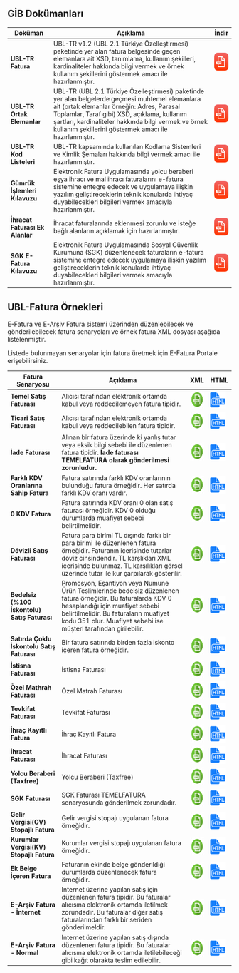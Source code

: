 
## GİB Dokümanları

Doküman | Açıklama         | İndir  
--------- | ----------- | -----------
**UBL-TR Fatura** | UBL-TR v1.2 (UBL 2.1 Türkiye Özelleştirmesi) paketinde yer alan fatura belgesinde geçen elemanlara ait XSD, tanımlama, kullanım şekilleri, kardinaliteler hakkında bilgi vermek ve örnek kullanım şekillerini göstermek amacı ile hazırlanmıştır. | <a href="/resource/BELGELER/UBL-TR Fatura - V 1.0.pdf"><img src="/images/icon_pdf.png" height="40" width="35"/></a>
**UBL-TR Ortak Elemanlar** | UBL-TR (UBL 2.1 Türkiye Özelleştirmesi) paketinde yer alan belgelerde geçmesi muhtemel elemanlara ait (ortak elemanlar örneğin: Adres, Parasal Toplamlar, Taraf gibi) XSD, açıklama, kullanım şartları, kardinaliteler hakkında bilgi vermek ve örnek kullanım şekillerini göstermek amacı ile hazırlanmıştır.| <a href="/resource/BELGELER/UBL-TR Ortak Elemanlar - V 0.7.pdf"><img src="/images/icon_pdf.png" height="40" width="35"/></a>
**UBL-TR Kod Listeleri** | UBL-TR kapsamında kullanılan Kodlama Sistemleri ve Kimlik Şemaları hakkında bilgi vermek amacı ile hazırlanmıştır.| <a href="/resource/BELGELER/UBL-TR Kod Listeleri - V 1.18.pdf"><img src="/images/icon_pdf.png" height="40" width="35"/></a>
**Gümrük İşlemleri Kılavuzu** | Elektronik Fatura Uygulamasında yolcu beraberi eşya ihracı ve mal ihracı faturalarını e-fatura sistemine entegre edecek ve uygulamaya ilişkin yazılım geliştireceklerin teknik konularda ihtiyaç duyabilecekleri bilgileri vermek amacıyla hazırlanmıştır.| <a href="/resource/GUMRUK/Gumruk_Islemleri_Kilavuzu_Versiyon_1_8.pdf"><img src="/images/icon_pdf.png" height="40" width="35"/></a>
**İhracat Faturası Ek Alanlar** | İhracat faturalarında eklenmesi zorunlu ve isteğe bağlı alanların açıklamak için hazırlanmıştır. | <a href="/resource/GUMRUK/Gumruk_Islemleri_Kilavuzu_Versiyon_1_8.pdf"><img src="/images/icon_pdf.png" height="40" width="35"/></a>
**SGK E-Fatura Kılavuzu** | Elektronik Fatura Uygulamasında Sosyal Güvenlik Kurumuna (SGK) düzenlenecek  faturaların e-fatura sistemine entegre edecek uygulamaya ilişkin yazılım geliştireceklerin teknik konularda ihtiyaç duyabilecekleri bilgileri vermek amacıyla hazırlanmıştır. | <a href="http://www.efatura.gov.tr/dosyalar/kilavuzlar/SGK_e-FATURA_UYGULAMA_KILAVUZU.pdf"><img src="/images/icon_pdf.png" height="40" width="35"/></a>


## UBL-Fatura Örnekleri
E-Fatura ve E-Arşiv Fatura sistemi üzerinden düzenlebilecek ve gönderilebilecek fatura senaryoları ve örnek fatura XML dosyası aşağıda listelenmiştir.

<aside class="notice">Listede bulunmayan senaryolar için fatura üretmek için  E-Fatura Portale erişebilirsiniz.</aside>



Fatura Senaryosu | Açıklama         | XML  | HTML
--------- | ----------- | ----------- | ----------
**Temel Satış Faturası** | Alıcısı tarafından elektronik ortamda kabul veya reddedilemeyen fatura tipidir. | <a href="/resource/xml/FATURA_2.xml" target="_blank"><img src="/images/icon_xml.png" height="40" width="35"/></a> | <a href="/resource/xml/FATURA_2.html" target="_blank"><img src="/images/icon_html.png" height="40" width="35"/></a>
**Ticari Satış Faturası** | Alıcısı tarafından elektronik ortamda kabul veya reddedilebilen fatura tipidir. | <a href="/resource/xml/FATURA_1.xml" target="_blank"> <img src="/images/icon_xml.png" height="40" width="35"/></a> | <a href="/resource/xml/FATURA_1.html" target="_blank"><img src="/images/icon_html.png" height="40" width="35"/></a>
**İade Faturası** | Alınan bir fatura üzerinde ki yanlış tutar veya eksik bilgi sebebi ile düzenlenen fatura tipidir. **İade faturası TEMELFATURA olarak gönderilmesi zorunludur.** | <a href="/resource/xml/FATURA_4.xml" target="_blank"> <img src="/images/icon_xml.png" height="40" width="35"/></a>  | <a href="/resource/xml/FATURA_4.html" target="_blank"><img src="/images/icon_html.png" height="40" width="35"/></a>
**Farklı KDV Oranlarına Sahip Fatura** | Fatura satırında farklı KDV oranlarının bulunduğu fatura örneğidir. Her satırda farklı KDV oranı vardır. | <a href="/resource/xml/FATURA_5.xml" target="_blank"> <img src="/images/icon_xml.png" height="40" width="35"/></a> | <a href="/resource/xml/FATURA_5.html" target="_blank"><img src="/images/icon_html.png" height="40" width="35"/></a>
**0 KDV Fatura** | Fatura satırında KDV oranı 0 olan satış faturası örneğidir. KDV 0 olduğu durumlarda muafiyet sebebi belirtilmelidir. | <a href="/resource/xml/FATURA_6.xml" target="_blank"> <img src="/images/icon_xml.png" height="40" width="35"/></a> | <a href="/resource/xml/FATURA_6.html" target="_blank"><img src="/images/icon_html.png" height="40" width="35"/></a>
**Dövizli Satış Faturası** | Fatura para birimi TL dışında farklı bir para birimi ile düzenlenen fatura örneğidir. Faturanın içerisinde tutarlar döviz cinsindendir.  TL karşlıkları XML içerisinde bulunmaz. TL karşılıkları görsel üzerinde tutar ile kur çarpılarak gösterilir. | <a href="/resource/xml/FATURA_7.xml" target="_blank"> <img src="/images/icon_xml.png" height="40" width="35"/></a> | <a href="/resource/xml/FATURA_7.html" target="_blank"><img src="/images/icon_html.png" height="40" width="35"/></a>
**Bedelsiz (%100 İskontolu) Satış Faturası** | Promosyon, Eşantiyon veya Numune Ürün Teslimlerinde bedelsiz düzenlenen fatura örneğidir. Bu faturalarda KDV 0 hesaplandığı için muafiyet sebebi belirtilmelidir.  Bu faturaların muafiyet kodu 351 olur. Muafiyet sebebi ise müşteri tarafından girilebilir. | <a href="/resource/xml/FATURA_10.xml" target="_blank"> <img src="/images/icon_xml.png" height="40" width="35"/></a> | <a href="/resource/xml/FATURA_10.html" target="_blank"><img src="/images/icon_html.png" height="40" width="35"/></a>
**Satırda Çoklu İskontolu Satış Faturası** | Bir fatura satırında birden fazla iskonto içeren fatura örneğidir. | <a href="/resource/xml/FATURA_9.xml" target="_blank"> <img src="/images/icon_xml.png" height="40" width="35"/></a> | <a href="/resource/xml/FATURA_9.html" target="_blank"><img src="/images/icon_html.png" height="40" width="35"/></a>
**İstisna Faturası** | İstisna Faturası | <a href="/resource/xml/FATURA_11.xml" target="_blank"> <img src="/images/icon_xml.png" height="40" width="35"/></a> | <a href="/resource/xml/FATURA_11.html" target="_blank"><img src="/images/icon_html.png" height="40" width="35"/></a>
**Özel Mathrah Faturası** | Özel Matrah Faturası | <a href="/resource/xml/FATURA_12.xml" target="_blank"> <img src="/images/icon_xml.png" height="40" width="35"/></a> | <a href="/resource/xml/FATURA_12.html" target="_blank"><img src="/images/icon_html.png" height="40" width="35"/></a>
**Tevkifat Faturası** |Tevkifat Faturası | <a href="/resource/xml/FATURA_13.xml" target="_blank"> <img src="/images/icon_xml.png" height="40" width="35"/></a>  | <a href="/resource/xml/FATURA_13.html" target="_blank"><img src="/images/icon_html.png" height="40" width="35"/></a>
**İhraç Kayıtlı Fatura** |İhraç Kayıtlı Fatura | <a href="/resource/xml/FATURA_17.xml" target="_blank"> <img src="/images/icon_xml.png" height="40" width="35"/></a>  | <a href="/resource/xml/FATURA_17.html" target="_blank"><img src="/images/icon_html.png" height="40" width="35"/></a>
**İhracat Faturası** |İhracat Faturası | <a href="/resource/xml/FATURA_18.xml" target="_blank"> <img src="/images/icon_xml.png" height="40" width="35"/></a> | <a href="/resource/xml/FATURA_18.html" target="_blank"><img src="/images/icon_html.png" height="40" width="35"/></a>
**Yolcu Beraberi (Taxfree)** |Yolcu Beraberi (Taxfree) | <a href="/resource/xml/FATURA_19.xml" target="_blank"> <img src="/images/icon_xml.png" height="40" width="35"/></a> | <a href="/resource/xml/FATURA_19.html" target="_blank"><img src="/images/icon_html.png" height="40" width="35"/></a>
**SGK Faturası** |SGK Faturası TEMELFATURA senaryosunda gönderilmek zorundadır.| <a href="/resource/xml/FATURA_20.xml" target="_blank"> <img src="/images/icon_xml.png" height="40" width="35"/></a> | <a href="/resource/xml/FATURA_20.html" target="_blank"><img src="/images/icon_html.png" height="40" width="35"/></a>
**Gelir Vergisi(GV) Stopajlı Fatura** |Gelir vergisi stopajı uygulanan fatura örneğidir. | <a href="/resource/xml/FATURA_14.xml" target="_blank"> <img src="/images/icon_xml.png" height="40" width="35"/></a> | <a href="/resource/xml/FATURA_14.html" target="_blank"><img src="/images/icon_html.png" height="40" width="35"/></a>
**Kurumlar Vergisi(KV) Stopajlı Fatura** |Kurumlar vergisi stopajı uygulanan fatura örneğidir. | <a href="/resource/xml/FATURA_15.xml" target="_blank"> <img src="/images/icon_xml.png" height="40" width="35"/></a> | <a href="/resource/xml/FATURA_15.html" target="_blank"><img src="/images/icon_html.png" height="40" width="35"/></a>
**Ek Belge İçeren Fatura** |Faturanın ekinde belge gönderildiği durumlarda düzenlenecek fatura örneğidir. | <a href="/resource/xml/FATURA_16.xml" target="_blank"> <img src="/images/icon_xml.png" height="40" width="35"/></a> | <a href="/resource/xml/FATURA_16.html" target="_blank"><img src="/images/icon_html.png" height="40" width="35"/></a>
**E-Arşiv Fatura - İnternet** | Internet üzerine yapılan satış için düzenlenen fatura tipidir. Bu faturalar alıcısına elektronik ortamda iletilmek zorundadır. Bu faturalar diğer satış faturalarından farklı bir seriden gönderilmeldir. | <a href= "/resource/xml/FATURA_21.xml" target="_blank"><img src="/images/icon_xml.png" height="40" width="35"/></a> | <a href="/resource/xml/FATURA_21.html" target="_blank"><img src="/images/icon_html.png" height="40" width="35"/></a>
**E-Arşiv Fatura - Normal** | Internet üzerine yapılan satış dışında düzenlenen fatura tipidir. Bu faturalar alıcısına elektronik ortamda iletilebileceği gibi kağıt olarakta teslim edilebilir.| <a href= "/resource/xml/FATURA_22.xml" target="_blank"><img src="/images/icon_xml.png" height="40" width="35"/></a> | <a href="/resource/xml/FATURA_22.html" target="_blank"><img src="/images/icon_html.png" height="40" width="35"/></a>
